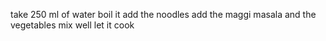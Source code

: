 take 250 ml of water
boil it 
add the noodles
add the maggi masala and the vegetables
mix well
let it cook
